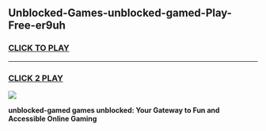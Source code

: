 
## Unblocked-Games-unblocked-gamed-Play-Free-er9uh
<h3>
<a href="https://premium76.site?title=unblocked-gamed&ref=18A1">CLICK TO PLAY</a></h3>
<hr>

<h3>
<a href="https://premium76.site?title=unblocked-gamed&ref=18A1">CLICK 2 PLAY</a>
  
</h3>

<a href="https://premium76.site?title=unblocked-gamed&ref=18A1"><img src="https://clearcache.store/games.png"></a>


**unblocked-gamed games unblocked: Your Gateway to Fun and Accessible Online Gaming**
